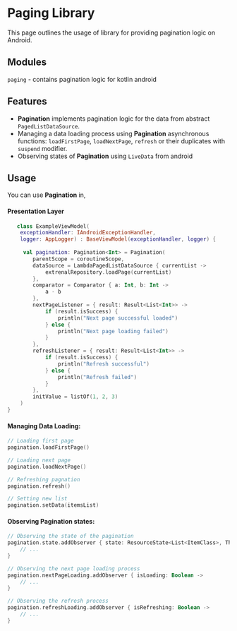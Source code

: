 # Paging Library

This page outlines the usage of library for providing pagination logic on Android.



## Modules

`paging` - contains pagination logic for kotlin android



## Features

- **Pagination** implements pagination logic for the data from abstract `PagedListDataSource`.
- Managing a data loading process using **Pagination** asynchronous functions: `loadFirstPage`, `loadNextPage`, `refresh` or their duplicates with `suspend` modifier.
- Observing states of **Pagination** using `LiveData` from android



## Usage

You can use **Pagination** in,

#### Presentation Layer

```kotlin
   class ExampleViewModel(
    exceptionHandler: IAndroidExceptionHandler,
    logger: AppLogger) : BaseViewModel(exceptionHandler, logger) {
   
     val pagination: Pagination<Int> = Pagination(
        parentScope = coroutineScope,
        dataSource = LambdaPagedListDataSource { currentList ->
            extrenalRepository.loadPage(currentList) 
        },
        comparator = Comparator { a: Int, b: Int ->
            a - b
        },
        nextPageListener = { result: Result<List<Int>> ->
            if (result.isSuccess) {
                println("Next page successful loaded")
            } else {
                println("Next page loading failed")
            }
        },
        refreshListener = { result: Result<List<Int>> ->
            if (result.isSuccess) {
                println("Refresh successful")
            } else {
                println("Refresh failed")
            }
        },
        initValue = listOf(1, 2, 3)
    )
}  
```



#### Managing Data Loading:                 

```kotlin
// Loading first page
pagination.loadFirstPage()

// Loading next page
pagination.loadNextPage()

// Refreshing pagnation
pagination.refresh()

// Setting new list
pagination.setData(itemsList)
```



#### Observing **Pagination** states:

```kotlin
// Observing the state of the pagination
pagination.state.addObserver { state: ResourceState<List<ItemClass>, Throwable> -> 
    // ...
}

// Observing the next page loading process
pagination.nextPageLoading.addObserver { isLoading: Boolean -> 
    // ...
}

// Observing the refresh process
pagination.refreshLoading.addObserver { isRefreshing: Boolean -> 
    // ...    
}
```



